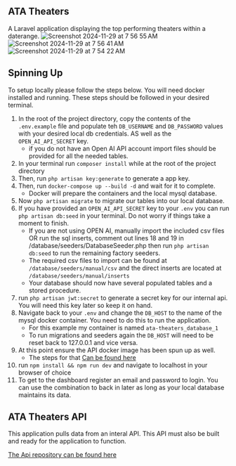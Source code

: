 ## ATA Theaters
A Laravel application displaying the top performing theaters within a daterange.
![Screenshot 2024-11-29 at 7 56 55 AM](https://github.com/user-attachments/assets/02c3e6cc-6fcd-4d5e-b7e2-28659fd21c70)
![Screenshot 2024-11-29 at 7 56 41 AM](https://github.com/user-attachments/assets/818ebd14-860d-4dfd-8157-80142ad70e6a)
![Screenshot 2024-11-29 at 7 54 22 AM](https://github.com/user-attachments/assets/7f1a9e27-b734-4dc9-84ea-37f58fd93dd0)

## Spinning Up
To setup locally please follow the steps below. You will need docker installed and running.
These steps should be followed in your desired terminal.
1. In the root of the project directory, copy the contents of the `.env.example` file and populate teh `DB_USERNAME` and `DB_PASSWORD` values with your desired local db credentials. AS well as the `OPEN_AI_API_SECRET` key.
    - if you do not have an Open AI API account import files should be provided for all the needed tables.
2. In your terminal run `composer install` while at the root of the project directory
3. Then, run `php artisan key:generate` to generate a app key.
4. Then, run `docker-compose up --build -d` and wait for it to complete.
    - Docker will prepare the containers and the local mysql database.
5. Now `php artisan migrate` to migrate our tables into our local database.
6. If you have provided an `OPEN_AI_API_SECRET` key to your `.env` you can run `php artisan db:seed` in your terminal. Do not worry if things take a moment to finish.
    - If you are not using OPEN AI, manually import the included csv files OR run the sql inserts, comment out lines 18 and 19 in /database/seeders/DatabaseSeeder.php then run `php artisan db:seed` to run the remaining factory seeders.
    - The required csv files to import can be found at `/database/seeders/manual/csv` and the direct inserts are located at `/database/seeders/manual/inserts`
    - Your database should now have several populated tables and a stored procedure.
7. run `php artisan jwt:secret` to generate a secret key for our internal api. You will need this key later so keep it on hand.
8. Navigate back to your `.env` and change the `DB_HOST` to the name of the mysql docker container. You need to do this to run the application.
    - For this example my container is named `ata-theaters_database_1`
    - To run migrations and seeders again the `DB_HOST` will need to be reset back to 127.0.0.1 and vice versa.
9. At this point ensure the API docker image has been spun up as well.
    - The steps for that [Can be found here](https://github.com/CameronPeace/ATA-Theaters-Api)
10. run `npm install && npm run dev` and navigate to localhost in your browser of choice
11. To get to the dashboard register an email and password to login. You can use the combination to back in later as long as your local database maintains its data.


## ATA Theaters API

This application pulls data from an interal API. This API must also be built and ready for the application to function.

[The Api repository can be found here](https://github.com/CameronPeace/ATA-Theaters-Api)
